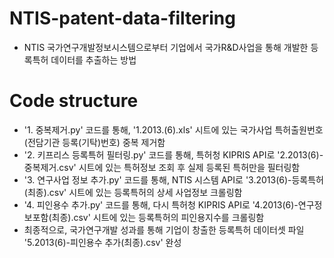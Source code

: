 # NTIS-patent-data-filtering
- NTIS 국가연구개발정보시스템으로부터 기업에서 국가R&D사업을 통해 개발한 등록특허 데이터를 추출하는 방법

# Code structure
- '1. 중복제거.py' 코드를 통해, '1.2013.(6).xls' 시트에 있는 국가사업 특허출원번호(전담기관 등록(기탁)번호) 중복 제거함
- '2. 키프리스 등록특허 필터링.py' 코드를 통해, 특허청 KIPRIS API로 '2.2013(6)-중복제거.csv' 시트에 있는 특허정보 조회 후 실제 등록된 특허만을 필터링함
- '3. 연구사업 정보 추가.py' 코드를 통해, NTIS 시스템 API로 '3.2013(6)-등록특허(최종).csv' 시트에 있는 등록특허의 상세 사업정보 크롤링함
- '4. 피인용수 추가.py' 코드를 통해, 다시 특허청 KIPRIS API로 '4.2013(6)-연구정보포함(최종).csv' 시트에 있는 등록특허의 피인용지수를 크롤링함
- 최종적으로, 국가연구개발 성과를 통해 기업이 창출한 등록특허 데이터셋 파일 '5.2013(6)-피인용수 추가(최종).csv' 완성
